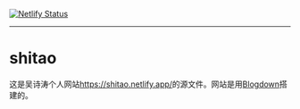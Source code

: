 [![Netlify Status](https://api.netlify.com/api/v1/badges/c6f2e159-d149-4162-afc2-c6915b711edf/deploy-status)](https://app.netlify.com/sites/shitao/deploys)

---

# shitao

这是吴诗涛个人网站<https://shitao.netlify.app/>的源文件。网站是用[Blogdown](https://github.com/rstudio/blogdown)搭建的。
